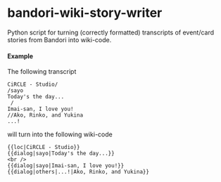 # bandori-wiki-story-writer
Python script for turning (correctly formatted) transcripts of event/card stories from Bandori into wiki-code.

#### Example
The following transcript

```
CiRCLE - Studio/
/sayo
Today's the day...
 /
Imai-san, I love you!
//Ako, Rinko, and Yukina
...!
```

will turn into the following wiki-code

```
{{loc|CiRCLE - Studio}}
{{dialog|sayo|Today's the day...}}
<br />
{{dialog|sayo|Imai-san, I love you!}}
{{dialog|others|...!|Ako, Rinko, and Yukina}}
```
